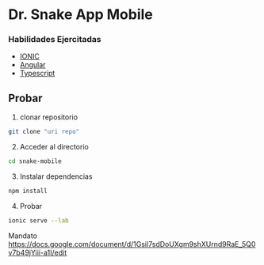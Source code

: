 # Dr. Snake App Mobile

### Habilidades Ejercitadas

- [IONIC]
- [Angular]
- [Typescript]

## Probar
  1. clonar repositorio
  ```bash 
  git clone "uri repo"
  ```
  2. Acceder al directorio
  ```bash
  cd snake-mobile
  ```
  3. Instalar dependencias
  ```bash
  npm install
  ```
  4. Probar
  ```bash
  ionic serve --lab
  ```
  
Mandato <https://docs.google.com/document/d/1Gsil7sdDoUXgm9shXUrnd9RaE_5Q0v7b49jYiii-a1I/edit>

[IONIC]:https://ionicframework.com/doc
[Angular]:https://angular.io/
[Typescript]:https://www.typescriptlang.org/
